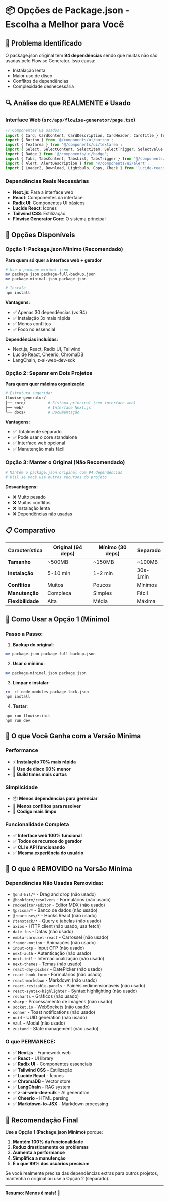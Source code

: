 # 📦 Opções de Package.json - Escolha a Melhor para Você

## 🎯 Problema Identificado

O package.json original tem **94 dependências** sendo que muitas não são usadas pelo Flowise Generator. Isso causa:
- Instalação lenta
- Maior uso de disco
- Conflitos de dependências
- Complexidade desnecessária

## 🔍 Análise do que REALMENTE é Usado

### **Interface Web (`src/app/flowise-generator/page.tsx`)**
```typescript
// Componentes UI usados:
import { Card, CardContent, CardDescription, CardHeader, CardTitle } from '@/components/ui/card';
import { Button } from '@/components/ui/button';
import { Textarea } from '@/components/ui/textarea';
import { Select, SelectContent, SelectItem, SelectTrigger, SelectValue } from '@/components/ui/select';
import { Badge } from '@/components/ui/badge';
import { Tabs, TabsContent, TabsList, TabsTrigger } from '@/components/ui/tabs';
import { Alert, AlertDescription } from '@/components/ui/alert';
import { Loader2, Download, Lightbulb, Copy, Check } from 'lucide-react';
```

### **Dependências Reais Necessárias**
- **Next.js**: Para a interface web
- **React**: Componentes da interface
- **Radix UI**: Componentes UI básicos
- **Lucide React**: Ícones
- **Tailwind CSS**: Estilização
- **Flowise Generator Core**: O sistema principal

## 🚀 Opções Disponíveis

### **Opção 1: Package.json Mínimo (Recomendado)**

**Para quem só quer a interface web + gerador**

```bash
# Use o package-minimal.json
mv package.json package-full-backup.json
mv package-minimal.json package.json

# Instale
npm install
```

**Vantagens:**
- ✅ Apenas 30 dependências (vs 94)
- ✅ Instalação 3x mais rápida
- ✅ Menos conflitos
- ✅ Foco no essencial

**Dependências incluídas:**
- Next.js, React, Radix UI, Tailwind
- Lucide React, Cheerio, ChromaDB
- LangChain, z-ai-web-dev-sdk

### **Opção 2: Separar em Dois Projetos**

**Para quem quer máxima organização**

```bash
# Estrutura sugerida:
flowise-generator/
├── core/          # Sistema principal (sem interface web)
├── web/           # Interface Next.js
└── docs/          # Documentação
```

**Vantagens:**
- ✅ Totalmente separado
- ✅ Pode usar o core standalone
- ✅ Interface web opcional
- ✅ Manutenção mais fácil

### **Opção 3: Manter o Original (Não Recomendado)**

```bash
# Mantém o package.json original com 94 dependências
# Útil se você usa outros recursos do projeto
```

**Desvantagens:**
- ❌ Muito pesado
- ❌ Muitos conflitos
- ❌ Instalação lenta
- ❌ Dependências não usadas

## 📋 Comparativo

| Característica | Original (94 deps) | Mínimo (30 deps) | Separado |
|----------------|-------------------|------------------|----------|
| **Tamanho** | ~500MB | ~150MB | ~100MB |
| **Instalação** | 5-10 min | 1-2 min | 30s-1min |
| **Conflitos** | Muitos | Poucos | Mínimos |
| **Manutenção** | Complexa | Simples | Fácil |
| **Flexibilidade** | Alta | Média | Máxima |

## 🔧 Como Usar a Opção 1 (Mínimo)

### **Passo a Passo:**

1. **Backup do original**:
```bash
mv package.json package-full-backup.json
```

2. **Usar o mínimo**:
```bash
mv package-minimal.json package.json
```

3. **Limpar e instalar**:
```bash
rm -rf node_modules package-lock.json
npm install
```

4. **Testar**:
```bash
npm run flowise:init
npm run dev
```

## 🎁 O que Você Ganha com a Versão Mínima

### **Performance**
- ⚡ **Instalação 70% mais rápida**
- 💾 **Uso de disco 60% menor**
- 🚀 **Build times mais curtos**

### **Simplicidade**
- 📦 **Menos dependências para gerenciar**
- 🔧 **Menos conflitos para resolver**
- 📖 **Código mais limpo**

### **Funcionalidade Completa**
- ✅ **Interface web 100% funcional**
- ✅ **Todos os recursos do gerador**
- ✅ **CLI e API funcionando**
- ✅ **Mesma experiência do usuário**

## 🚨 O que é REMOVIDO na Versão Mínima

### **Dependências Não Usadas Removidas:**
- `@dnd-kit/*` - Drag and drop (não usado)
- `@hookform/resolvers` - Formulários (não usado)
- `@mdxeditor/editor` - Editor MDX (não usado)
- `@prisma/*` - Banco de dados (não usado)
- `@reactuses/*` - Hooks React (não usado)
- `@tanstack/*` - Query e tabelas (não usado)
- `axios` - HTTP client (não usado, usa fetch)
- `date-fns` - Datas (não usado)
- `embla-carousel-react` - Carrossel (não usado)
- `framer-motion` - Animações (não usado)
- `input-otp` - Input OTP (não usado)
- `next-auth` - Autenticação (não usado)
- `next-intl` - Internacionalização (não usado)
- `next-themes` - Temas (não usado)
- `react-day-picker` - DatePicker (não usado)
- `react-hook-form` - Formulários (não usado)
- `react-markdown` - Markdown (não usado)
- `react-resizable-panels` - Painéis redimensionáveis (não usado)
- `react-syntax-highlighter` - Syntax highlighting (não usado)
- `recharts` - Gráficos (não usado)
- `sharp` - Processamento de imagens (não usado)
- `socket.io` - WebSockets (não usado)
- `sonner` - Toast notifications (não usado)
- `uuid` - UUID generation (não usado)
- `vaul` - Modal (não usado)
- `zustand` - State management (não usado)

### **O que PERMANECE:**
- ✅ **Next.js** - Framework web
- ✅ **React** - UI library
- ✅ **Radix UI** - Componentes essenciais
- ✅ **Tailwind CSS** - Estilização
- ✅ **Lucide React** - Ícones
- ✅ **ChromaDB** - Vector store
- ✅ **LangChain** - RAG system
- ✅ **z-ai-web-dev-sdk** - AI generation
- ✅ **Cheerio** - HTML parsing
- ✅ **Markdown-to-JSX** - Markdown processing

## 🎯 Recomendação Final

**Use a Opção 1 (Package.json Mínimo)** porque:

1. **Mantém 100% da funcionalidade**
2. **Reduz drasticamente os problemas**
3. **Aumenta a performance**
4. **Simplifica a manutenção**
5. **É o que 99% dos usuários precisam**

Se você realmente precisa das dependências extras para outros projetos, mantenha o original ou use a Opção 2 (separado).

---

**Resumo: Menos é mais! 🎯**
